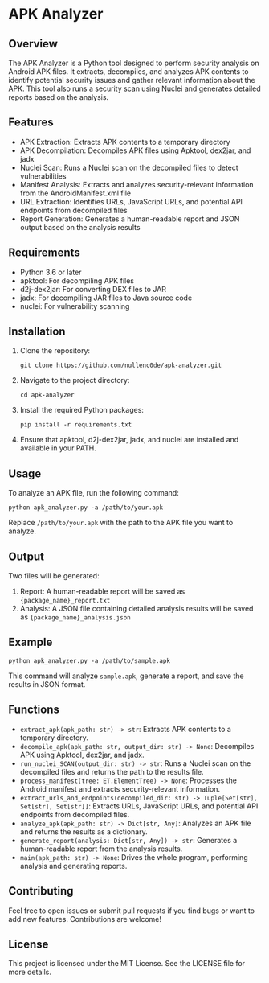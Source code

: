 # APK Analyzer

## Overview

The APK Analyzer is a Python tool designed to perform security analysis on Android APK files. It extracts, decompiles, and analyzes APK contents to identify potential security issues and gather relevant information about the APK. This tool also runs a security scan using Nuclei and generates detailed reports based on the analysis.

## Features

- APK Extraction: Extracts APK contents to a temporary directory
- APK Decompilation: Decompiles APK files using Apktool, dex2jar, and jadx
- Nuclei Scan: Runs a Nuclei scan on the decompiled files to detect vulnerabilities
- Manifest Analysis: Extracts and analyzes security-relevant information from the AndroidManifest.xml file
- URL Extraction: Identifies URLs, JavaScript URLs, and potential API endpoints from decompiled files
- Report Generation: Generates a human-readable report and JSON output based on the analysis results

## Requirements

- Python 3.6 or later
- apktool: For decompiling APK files
- d2j-dex2jar: For converting DEX files to JAR
- jadx: For decompiling JAR files to Java source code
- nuclei: For vulnerability scanning

## Installation

1. Clone the repository:
   ```
   git clone https://github.com/nullenc0de/apk-analyzer.git
   ```

2. Navigate to the project directory:
   ```
   cd apk-analyzer
   ```

3. Install the required Python packages:
   ```
   pip install -r requirements.txt
   ```

4. Ensure that apktool, d2j-dex2jar, jadx, and nuclei are installed and available in your PATH.

## Usage

To analyze an APK file, run the following command:

```
python apk_analyzer.py -a /path/to/your.apk
```

Replace `/path/to/your.apk` with the path to the APK file you want to analyze.

## Output

Two files will be generated:

1. Report: A human-readable report will be saved as `{package_name}_report.txt`
2. Analysis: A JSON file containing detailed analysis results will be saved as `{package_name}_analysis.json`

## Example

```
python apk_analyzer.py -a /path/to/sample.apk
```

This command will analyze `sample.apk`, generate a report, and save the results in JSON format.

## Functions

- `extract_apk(apk_path: str) -> str`: Extracts APK contents to a temporary directory.
- `decompile_apk(apk_path: str, output_dir: str) -> None`: Decompiles APK using Apktool, dex2jar, and jadx.
- `run_nuclei_SCAN(output_dir: str) -> str`: Runs a Nuclei scan on the decompiled files and returns the path to the results file.
- `process_manifest(tree: ET.ElementTree) -> None`: Processes the Android manifest and extracts security-relevant information.
- `extract_urls_and_endpoints(decompiled_dir: str) -> Tuple[Set[str], Set[str], Set[str]]`: Extracts URLs, JavaScript URLs, and potential API endpoints from decompiled files.
- `analyze_apk(apk_path: str) -> Dict[str, Any]`: Analyzes an APK file and returns the results as a dictionary.
- `generate_report(analysis: Dict[str, Any]) -> str`: Generates a human-readable report from the analysis results.
- `main(apk_path: str) -> None`: Drives the whole program, performing analysis and generating reports.

## Contributing

Feel free to open issues or submit pull requests if you find bugs or want to add new features. Contributions are welcome!

## License

This project is licensed under the MIT License. See the LICENSE file for more details.
